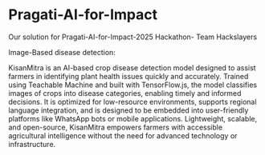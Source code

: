 # Pragati-AI-for-Impact

Our solution for Pragati-AI-for-Impact-2025 Hackathon- Team Hackslayers


Image-Based disease detection:

KisanMitra is an AI-based crop disease detection model designed to assist farmers in identifying plant health issues quickly and accurately. Trained using Teachable Machine and built with TensorFlow.js, the model classifies images of crops into disease categories, enabling timely and informed decisions. It is optimized for low-resource environments, supports regional language integration, and is designed to be embedded into user-friendly platforms like WhatsApp bots or mobile applications. Lightweight, scalable, and open-source, KisanMitra empowers farmers with accessible agricultural intelligence without the need for advanced technology or infrastructure.
